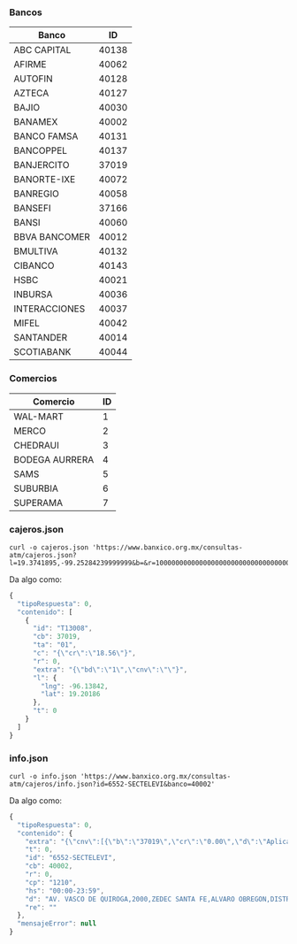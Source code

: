 ### Bancos

| Banco         | ID    |
| ------------- | ----- |
| ABC CAPITAL   | 40138 |
| AFIRME        | 40062 |
| AUTOFIN       | 40128 |
| AZTECA        | 40127 |
| BAJIO         | 40030 |
| BANAMEX       | 40002 |
| BANCO FAMSA   | 40131 |
| BANCOPPEL     | 40137 |
| BANJERCITO    | 37019 |
| BANORTE-IXE   | 40072 |
| BANREGIO      | 40058 |
| BANSEFI       | 37166 |
| BANSI         | 40060 |
| BBVA BANCOMER | 40012 |
| BMULTIVA      | 40132 |
| CIBANCO       | 40143 |
| HSBC          | 40021 |
| INBURSA       | 40036 |
| INTERACCIONES | 40037 |
| MIFEL         | 40042 |
| SANTANDER     | 40014 |
| SCOTIABANK    | 40044 |

### Comercios

| Comercio       | ID |
| -------------- | -- |
| WAL-MART       | 1  |
| MERCO          | 2  |
| CHEDRAUI       | 3  |
| BODEGA AURRERA | 4  |
| SAMS           | 5  |
| SUBURBIA       | 6  |
| SUPERAMA       | 7  |

### cajeros.json

```
curl -o cajeros.json 'https://www.banxico.org.mx/consultas-atm/cajeros.json?l=19.3741895,-99.25284239999999&b=&r=1000000000000000000000000000000000000000000000000000000000000'
```

Da algo como:

```javascript
{
  "tipoRespuesta": 0,
  "contenido": [
    {
      "id": "T13008",
      "cb": 37019,
      "ta": "01",
      "c": "{\"cr\":\"18.56\"}",
      "r": 0,
      "extra": "{\"bd\":\"1\",\"cnv\":\"\"}",
      "l": {
        "lng": -96.13842,
        "lat": 19.20186
      },
      "t": 0
    }
  ]
}
```

### info.json

```
curl -o info.json 'https://www.banxico.org.mx/consultas-atm/cajeros/info.json?id=6552-SECTELEVI&banco=40002'
```

Da algo como:

```javascript
{
  "tipoRespuesta": 0,
  "contenido": {
    "extra": "{\"cnv\":[{\"b\":\"37019\",\"cr\":\"0.00\",\"d\":\"Aplica al personal del ejército, fuerza aérea y armada de México, cónyugues y dependientes económicos\"}]}",
    "t": 0,
    "id": "6552-SECTELEVI",
    "cb": 40002,
    "r": 0,
    "cp": "1210",
    "hs": "00:00-23:59",
    "d": "AV. VASCO DE QUIROGA,2000,ZEDEC SANTA FE,ALVARO OBREGON,DISTRITO FEDERAL",
    "re": ""
  },
  "mensajeError": null
}
```
